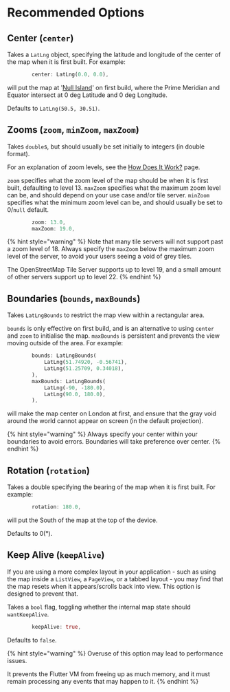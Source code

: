 # Recommended Options

## Center (`center`)

Takes a `LatLng` object, specifying the latitude and longitude of the center of the map when it is first built. For example:

```dart
        center: LatLng(0.0, 0.0),
```

will put the map at '[Null Island](https://en.wikipedia.org/wiki/Null\_Island)' on first build, where the Prime Meridian and Equator intersect at 0 deg Latitude and 0 deg Longitude.

Defaults to `LatLng(50.5, 30.51)`.

## Zooms (`zoom`, `minZoom`, `maxZoom`)

Takes `double`s, but should usually be set initially to integers (in double format).

For an explanation of zoom levels, see the [How Does It Work?](../../getting-started/explanation/#zoom) page.

`zoom` specifies what the zoom level of the map should be when it is first built, defaulting to level 13. `maxZoom` specifies what the maximum zoom level can be, and should depend on your use case and/or tile server. `minZoom` specifies what the minimum zoom level can be, and should usually be set to 0/`null` default.

```dart
        zoom: 13.0,
        maxZoom: 19.0,
```

{% hint style="warning" %}
Note that many tile servers will not support past a zoom level of 18. Always specify the `maxZoom` below the maximum zoom level of the server, to avoid your users seeing a void of grey tiles.

The OpenStreetMap Tile Server supports up to level 19, and a small amount of other servers support up to level 22.
{% endhint %}

## Boundaries (`bounds`, `maxBounds`)

Takes `LatLngBounds` to restrict the map view within a rectangular area.

`bounds` is only effective on first build, and is an alternative to using `center` and `zoom` to initialise the map. `maxBounds` is persistent and prevents the view moving outside of the area. For example:

```dart
        bounds: LatLngBounds(
            LatLng(51.74920, -0.56741),
            LatLng(51.25709, 0.34018),
        ),
        maxBounds: LatLngBounds(
            LatLng(-90, -180.0),
            LatLng(90.0, 180.0),
        ),
```

will make the map center on London at first, and ensure that the gray void around the world cannot appear on screen (in the default projection).

{% hint style="warning" %}
Always specify your center within your boundaries to avoid errors. Boundaries will take preference over center.
{% endhint %}

## Rotation (`rotation`)

Takes a double specifying the bearing of the map when it is first built. For example:

```dart
        rotation: 180.0,
```

will put the South of the map at the top of the device.

Defaults to 0(°).

## Keep Alive (`keepAlive`)

If you are using a more complex layout in your application - such as using the map inside a `ListView`, a `PageView`, or a tabbed layout - you may find that the map resets when it appears/scrolls back into view. This option is designed to prevent that.

Takes a `bool` flag, toggling whether the internal map state should `wantKeepAlive`.

```dart
        keepAlive: true,
```

Defaults to `false`.

{% hint style="warning" %}
Overuse of this option may lead to performance issues.

It prevents the Flutter VM from freeing up as much memory, and it must remain processing any events that may happen to it.
{% endhint %}
